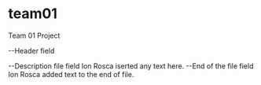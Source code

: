# team01
Team 01 Project

--Header field

--Description file field
Ion Rosca iserted any text here.
--End of the file field
Ion Rosca added text to the end of file.
